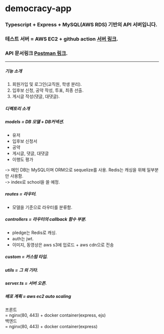 # democracy-app

### Typescript + Express + MySQL(AWS RDS) 기반의 API 서버입니다. 

### 테스트 서버 = AWS EC2 + github action [서버 링크](http://ec2-54-180-120-197.ap-northeast-2.compute.amazonaws.com).

### API 문서링크 [Postman 링크](https://documenter.getpostman.com/view/12302946/TVt1A5V4).

------------------------

##### 기능 소개
 1. 회원가입 및 로그인(교직원, 학생 분리).
 2. 입후보 신청, 공약 작성, 투표, 최종 선출.
 3. 게시글 작성(댓글, 대댓글).
    
    
##### 디렉토리 소개  
 ##### models = DB 모델 + DB커넥션.  
 - 유저
 - 입후보 신청서
 - 공약
 - 게시글, 댓글, 대댓글  
 - 이행도 평가    
    
  -> 메인 DB는 MySQL이며 ORM으로 sequelize를 사용. Redis는 캐싱을 위해 일부분만 사용함.  
  -> index로 school을 쓸 예정.
 
  ##### routes = 라우터.  
  - 모델을 기준으로 라우터를 분류함.
  
  ##### controllers = 라우터의 callback 함수 부분.
  - pledge는 Redis로 캐싱.    
  - auth는 jwt.
  - 이미지, 동영상은 aws s3에 업로드 + aws cdn으로 전송
  
  ##### custom = 커스텀 타입.  
    
  ##### utils = 그 외 기타.  
  
  ##### server.ts = 서버 오픈. 
  
  
  ##### 배포 계획 = aws ec2 auto scaling  
  프론트  
   = nginx(80, 443) + docker container(express, ejs)  
  백엔드  
   = nginx(80, 443) + docker container(express)  
